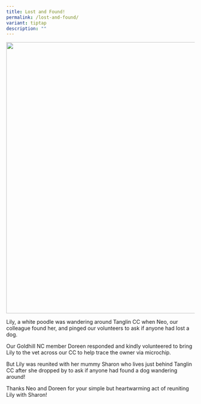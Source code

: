 ```yaml
---
title: Lost and Found!
permalink: /lost-and-found/
variant: tiptap
description: ""
---
```

<div class="isomer-image-wrapper">
<img style="width: 725px; color: rgb(0, 0, 0); font-family: system-ui, -apple-system, &quot;system-ui&quot;, &quot;Segoe UI&quot;, Roboto, Oxygen, Ubuntu, Cantarell, &quot;Open Sans&quot;, &quot;Helvetica Neue&quot;, sans-serif; font-size: medium; font-style: normal; font-variant-ligatures: normal; font-variant-caps: normal; font-weight: 400; letter-spacing: normal; orphans: 2; text-align: start; text-indent: 0px; text-transform: none; widows: 2; word-spacing: 0px; -webkit-text-stroke-width: 0px; white-space: normal; text-decoration-thickness: initial; text-decoration-style: initial; text-decoration-color: initial;" height="auto" width="100%" src="https://moca.sgp1.cdn.digitaloceanspaces.com/Our%20People/614d41cf436fbd38fc3eef33_239728458_275391804406586_8462357195152201317_n.webp">
</div>
<p></p>
<p>Lily, a white poodle was wandering around Tanglin CC when Neo, our colleague
found her, and pinged our volunteers to ask if anyone had lost a dog.</p>
<p>Our Goldhill NC member Doreen responded and kindly volunteered to bring
Lily to the vet across our CC to help trace the owner via microchip.</p>
<p>But Lily was reunited with her mummy Sharon who lives just behind Tanglin
CC after she dropped by to ask if anyone had found a dog wandering around!</p>
<p>Thanks Neo and Doreen for your simple but heartwarming act of reuniting
Lily with Sharon!</p>